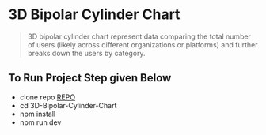# 3D Bipolar Cylinder Chart

> 3D bipolar cylinder chart represent data comparing the total number of users (likely across different organizations or platforms) and further breaks down the users by category.

## To Run Project Step given Below

- clone repo [REPO](https://github.com/shanu3742/3D-Bipolar-Cylinder-Chart)
- cd 3D-Bipolar-Cylinder-Chart
- npm install
- npm run dev